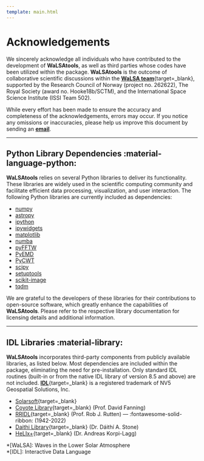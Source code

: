 ```yaml
---
template: main.html
---
```


# Acknowledgements

We sincerely acknowledge all individuals who have contributed to the development of **WaLSAtools**, as well as third parties whose codes have been utilized within the package. **WaLSAtools** is the outcome of collaborative scientific discussions within the [**WaLSA team**][1]{target=_blank}, supported by the Research Council of Norway (project no. 262622), The Royal Society (award no. Hooke18b/SCTM), and the International Space Science Institute (ISSI Team 502).

While every effort has been made to ensure the accuracy and completeness of the acknowledgements, errors may occur. If you notice any omissions or inaccuracies, please help us improve this document by sending an [**email**][2].

---

## Python Library Dependencies :material-language-python:

**WaLSAtools** relies on several Python libraries to deliver its functionality. These libraries are widely used in the scientific computing community and facilitate efficient data processing, visualization, and user interaction. The following Python libraries are currently included as dependencies:

- [numpy](https://numpy.org/)  
- [astropy](https://www.astropy.org/)  
- [ipython](https://ipython.org/)  
- [ipywidgets](https://ipywidgets.readthedocs.io/en/latest/)  
- [matplotlib](https://matplotlib.org/)  
- [numba](https://numba.pydata.org/)  
- [pyFFTW](https://github.com/pyFFTW/pyFFTW)  
- [PyEMD](https://github.com/laszukdawid/PyEMD)  
- [PyCWT](https://github.com/regeirk/pycwt)  
- [scipy](https://scipy.org/)  
- [setuptools](https://setuptools.pypa.io/en/latest/)  
- [scikit-image](https://scikit-image.org/)  
- [tqdm](https://tqdm.github.io/)

We are grateful to the developers of these libraries for their contributions to open-source software, which greatly enhance the capabilities of **WaLSAtools**. Please refer to the respective library documentation for licensing details and additional information.

---

## IDL Libraries :material-library:

**WaLSAtools** incorporates third-party components from publicly available libraries, as listed below. Most dependencies are included within the package, eliminating the need for pre-installation. Only standard IDL routines (built-in or from the native IDL library of version 8.5 and above) are not included. [**IDL**][3]{target=_blank} is a registered trademark of NV5 Geospatial Solutions, Inc.

  - [Solarsoft][11]{target=_blank}
  - [Coyote Library][4]{target=_blank} (Prof. David Fanning)
  - [RRIDL][10]{target=_blank} (Prof. Rob J. Rutten) &#8212; :fontawesome-solid-ribbon: (1942-2022)
  - [Daithi Library][5]{target=_blank} (Dr. Dáithí A. Stone)
  - [HeLIx+][12]{target=_blank} (Dr. Andreas Korpi-Lagg)

*[WaLSA]: Waves in the Lower Solar Atmosphere  
*[IDL]: Interactive Data Language  

  [1]: https://WaLSA.team
  [2]: mailto:WaLSAtools@WaLSA.team
  [3]: https://www.nv5geospatialsoftware.com/Products/IDL
  [4]: http://www.idlcoyote.com
  [5]: http://climate.web.runbox.net/idl_lib/
  [10]: https://robrutten.nl/Recipes_IDL.html
  [11]: https://sohowww.nascom.nasa.gov/solarsoft/
  [12]: https://gitlab.gwdg.de/andreas.lagg/helix

<br>
